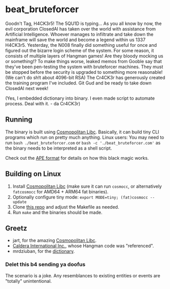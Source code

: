 # beat_bruteforcer
Goodn't Tag, H4CK3r5! The 5QU1D is typing...
As you all know by now, the evil corporation ClosedAI has taken over the world with assistance from Artificial Intelligence.
Whoever manages to infiltrate and take down the mainframe will save the world and become a legend within us 1337 H4CK3r5.
Yesterday, the N008 finally did something useful for once and figured out the bizarre login scheme of the system.
For some reason, it consists of multiple layers of Hangman games! Are they bloody mocking us or something!?
To make things worse, leaked memos from Gooble say that they've been pen-testing the system with bruteforcer machines.
They must be stopped before the security is upgraded to something more reasonable! (We can't do sh!t about 4096-bit RSA)
The Cr4CK3r has generously created the training program I've included. Git Gud and be ready to take down ClosedAI next week!

(Yes, I embedded dictionary into binary. I even made script to automate process. Deal with it. - da Cr4CK3r)

## Running
The binary is built using [Cosmopolitan Libc](https://github.com/jart/cosmopolitan).
Basically, it can build tiny CLI programs which run on pretty much anything.
Linux users: You may need to run `bash ./beat_bruteforcer.com` or `bash -c './beat_bruteforcer.com'` as the binary needs to be interpreted as a shell script.

Check out the [APE format](https://justine.lol/ape.html) for details on how this black magic works.

## Building on Linux
1. Install [Cosmopolitan Libc](https://github.com/jart/cosmopolitan) (make sure it can run `cosmocc`, or alternatively `fatcosmocc` for AMD64 + ARM64 fat binaries).
2. Optionally configure tiny mode: `export MODE=tiny; (fat)cosmocc --update`
1. Clone [this repo](https://github.com/TakuikaNinja/beat_bruteforcer) and adjust the Makefile as needed.
1. Run `make` and the binaries should be made.


## Greetz
- jart, for the amazing [Cosmopolitan Libc](https://github.com/jart/cosmopolitan).
- [Caldera International Inc.](https://github.com/jart/cosmopolitan/blob/master/examples/hangman.c), whose Hangman code was "referenced".
- mrdziuban, for the [dictionary](https://github.com/mrdziuban/Hangman/blob/master/dictionary.txt).


### Delet this b4 sending ya doofus
The scenario is a joke. Any resemblances to existing entities or events are "totally" unintentional.
